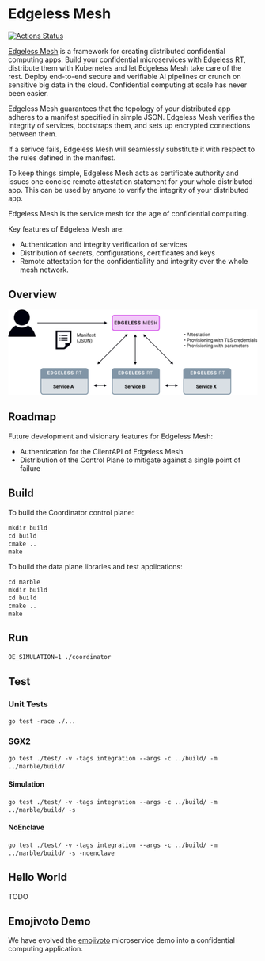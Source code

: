Edgeless Mesh
===

[![Actions Status](https://github.com/edgelesssys/coordinator/workflows/Unit%20Tests/badge.svg)](https://github.com/edgelesssys/coordinator/actions)

[Edgeless Mesh](https://www.edgeless.systems/) is a framework for creating distributed confidential computing apps. Build your confidential microservices with [Edgeless RT](https://github.com/edgelesssys/edgelessrt), distribute them with Kubernetes and let Edgeless Mesh take care of the rest. Deploy end-to-end secure and verifiable AI pipelines or crunch on sensitive big data in the cloud. Confidential computing at scale has never been easier. 

Edgeless Mesh guarantees that the topology of your distributed app adheres to a manifest specified in simple JSON. Edgeless Mesh verifies the integrity of services, bootstraps them, and sets up encrypted connections between them.

If a serivce fails, Edgeless Mesh will seamlessly substitute it with respect to the rules defined in the manifest.  

To keep things simple, Edgeless Mesh acts as certificate authority and issues one concise remote attestation statement for your whole distributed app. This can be used by anyone to verify the integrity of your distributed app. 

Edgeless Mesh is the service mesh for the age of confidential computing.

Key features of Edgeless Mesh are:
* Authentication and integrity verification of services
* Distribution of secrets, configurations, certificates and keys
* Remote attestation for the confidentiallity and integrity over the whole mesh network.

## Overview
![overview](assets/overview.svg)

## Roadmap
Future development and visionary features for Edgeless Mesh:
* Authentication for the ClientAPI of Edgeless Mesh
* Distribution of the Control Plane to mitigate against a single point of failure


## Build
To build the Coordinator control plane:
```
mkdir build
cd build
cmake ..
make
```

To build the data plane libraries and test applications:
```
cd marble
mkdir build
cd build
cmake ..
make
```

## Run
```
OE_SIMULATION=1 ./coordinator
```
## Test
### Unit Tests
```
go test -race ./...
```
### SGX2
```
go test ./test/ -v -tags integration --args -c ../build/ -m ../marble/build/
```
#### Simulation
```
go test ./test/ -v -tags integration --args -c ../build/ -m ../marble/build/ -s
```
#### NoEnclave
```
go test ./test/ -v -tags integration --args -c ../build/ -m ../marble/build/ -s -noenclave
```

## Hello World
TODO

## Emojivoto Demo
We have evolved the [emojivoto](https://github.com/edgelesssys/emojivoto) microservice demo into a confidential computing application.